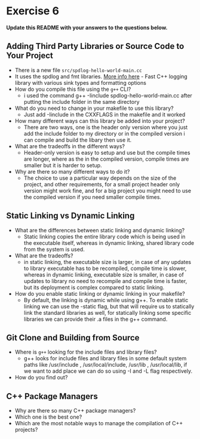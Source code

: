 # Exercise 6

**Update this README with your answers to the questions below.**

## Adding Third Party Libraries or Source Code to Your Project

- There is a new file `src/spdlog-hello-world-main.cc`
- It uses the spdlog and fmt libraries. 
  [More info here](https://github.com/gabime/spdlog) - Fast C++ logging 
  library with various sink types and formatting options
- How do you compile this file using the `g++` CLI?
  - i used the command g++ -Iinclude spdlog-hello-world-main.cc after putting the include folder in the same directory
- What do you need to change in your makefile to use this library?
  - Just add -Iinclude in the CXXFLAGS in the makefile and it worked
- How many different ways can this library be added into your project?
  - There are two ways, one is the header only version where you just add the include folder to my directory or in the compiled version i can compile and build the libary then use it.
- What are the tradeoffs in the different ways?
  - Header-only version is easy to setup and use but the compile times are longer, where as the in the compiled version, compile times are smaller but it is harder to setup.
- Why are there so many different ways to do it?
  - The choice to use a particular way depends on the size of the project, and other requirements, for a small project header only version might work fine, and for a big project you might need to use the compiled version if you need smaller compile times.
  
## Static Linking vs Dynamic Linking

- What are the differences between static linking and dynamic linking?
  - Static linking copies the entire library code which is being used in the executable itself, whereas in dynamic linking, shared library code from the system is used.
- What are the tradeoffs?
  - in static linking, the executable size is larger, in case of any updates to library executable has to be recompiled, compile time is slower, whereas in dynamic linking, executable size is smaller, in case of updates to library no need to recompile and compile time is faster, but its deployment is complex compared to static linking.
- How do you enable static linking or dynamic linking in your makefile?
  - By default, the linking is dynamic while using g++. To enable static linking we can use the -static flag, but that will require us to statically link the standard libraries as well, for statically linking some specific libraries we can provide their .a files in the g++ command.

## Git Clone and Building from Source

- Where is `g++` looking for the include files and library files?
  - g++ looks for include files and library files in some default system paths like /usr/include , /usr/local/include, /usr/lib , /usr/local/lib, if we want to add place we can do so using -I and -L flag respectively.
- How do you find out?

## C++ Package Managers

- Why are there so many C++ package managers?
- Which one is the best one?
- Which are the most notable ways to manage the compilation of C++ projects?